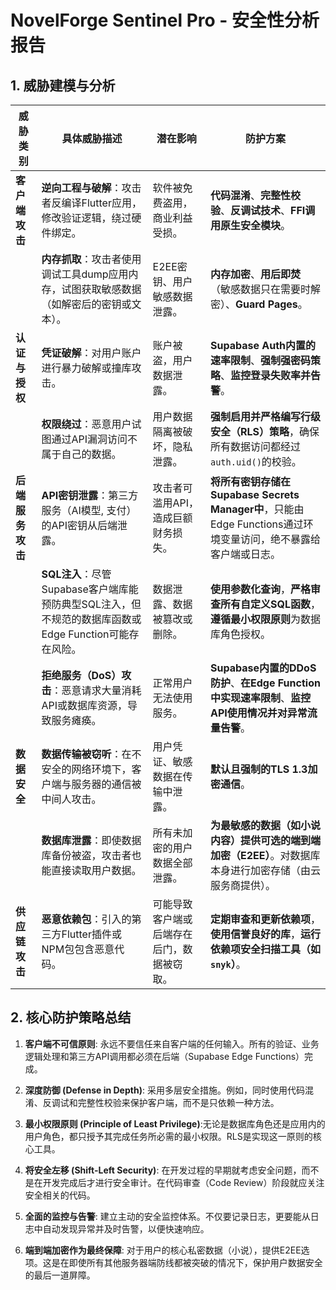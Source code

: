 # NovelForge Sentinel Pro - 安全性分析报告

## 1. 威胁建模与分析

| 威胁类别 | 具体威胁描述 | 潜在影响 | 防护方案 |
| --- | --- | --- | --- |
| **客户端攻击** | **逆向工程与破解**：攻击者反编译Flutter应用，修改验证逻辑，绕过硬件绑定。 | 软件被免费盗用，商业利益受损。 | **代码混淆**、**完整性校验**、**反调试技术**、**FFI调用原生安全模块**。 |
| | **内存抓取**：攻击者使用调试工具dump应用内存，试图获取敏感数据（如解密后的密钥或文本）。 | E2EE密钥、用户敏感数据泄露。 | **内存加密**、**用后即焚**（敏感数据只在需要时解密）、**Guard Pages**。 |
| **认证与授权** | **凭证破解**：对用户账户进行暴力破解或撞库攻击。 | 账户被盗，用户数据泄露。 | **Supabase Auth内置的速率限制**、**强制强密码策略**、**监控登录失败率并告警**。 |
| | **权限绕过**：恶意用户试图通过API漏洞访问不属于自己的数据。 | 用户数据隔离被破坏，隐私泄露。 | **强制启用并严格编写行级安全（RLS）策略**，确保所有数据访问都经过`auth.uid()`的校验。 |
| **后端服务攻击** | **API密钥泄露**：第三方服务（AI模型, 支付）的API密钥从后端泄露。 | 攻击者可滥用API，造成巨额财务损失。 | **将所有密钥存储在Supabase Secrets Manager中**，只能由Edge Functions通过环境变量访问，绝不暴露给客户端或日志。 |
| | **SQL注入**：尽管Supabase客户端库能预防典型SQL注入，但不规范的数据库函数或Edge Function可能存在风险。 | 数据泄露、数据被篡改或删除。 | **使用参数化查询**，**严格审查所有自定义SQL函数**，**遵循最小权限原则**为数据库角色授权。 |
| | **拒绝服务（DoS）攻击**：恶意请求大量消耗API或数据库资源，导致服务瘫痪。 | 正常用户无法使用服务。 | **Supabase内置的DDoS防护**、**在Edge Function中实现速率限制**、**监控API使用情况并对异常流量告警**。 |
| **数据安全** | **数据传输被窃听**：在不安全的网络环境下，客户端与服务器的通信被中间人攻击。 | 用户凭证、敏感数据在传输中泄露。 | **默认且强制的TLS 1.3加密通信**。 |
| | **数据库泄露**：即使数据库备份被盗，攻击者也能直接读取用户数据。 | 所有未加密的用户数据全部泄露。 | **为最敏感的数据（如小说内容）提供可选的端到端加密（E2EE）**。对数据库本身进行加密存储（由云服务商提供）。 |
| **供应链攻击** | **恶意依赖包**：引入的第三方Flutter插件或NPM包包含恶意代码。 | 可能导致客户端或后端存在后门，数据被窃取。 | **定期审查和更新依赖项**，**使用信誉良好的库**，**运行依赖项安全扫描工具（如`snyk`）**。 |

## 2. 核心防护策略总结

1.  **客户端不可信原则**: 永远不要信任来自客户端的任何输入。所有的验证、业务逻辑处理和第三方API调用都必须在后端（Supabase Edge Functions）完成。

2.  **深度防御 (Defense in Depth)**: 采用多层安全措施。例如，同时使用代码混淆、反调试和完整性校验来保护客户端，而不是只依赖一种方法。

3.  **最小权限原则 (Principle of Least Privilege)**:无论是数据库角色还是应用内的用户角色，都只授予其完成任务所必需的最小权限。RLS是实现这一原则的核心工具。

4.  **将安全左移 (Shift-Left Security)**: 在开发过程的早期就考虑安全问题，而不是在开发完成后才进行安全审计。在代码审查（Code Review）阶段就应关注安全相关的代码。

5.  **全面的监控与告警**: 建立主动的安全监控体系。不仅要记录日志，更要能从日志中自动发现异常并及时告警，以便快速响应。

6.  **端到端加密作为最终保障**: 对于用户的核心私密数据（小说），提供E2EE选项。这是在即使所有其他服务器端防线都被突破的情况下，保护用户数据安全的最后一道屏障。
